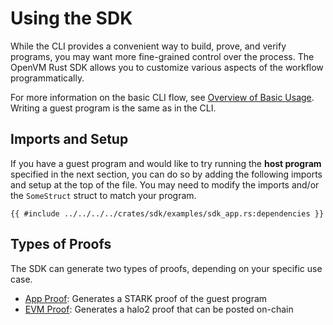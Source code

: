 # Using the SDK

While the CLI provides a convenient way to build, prove, and verify programs, you may want more fine-grained control over the process. The OpenVM Rust SDK allows you to customize various aspects of the workflow programmatically.

For more information on the basic CLI flow, see [Overview of Basic Usage](../../writing-apps/overview.md). Writing a guest program is the same as in the CLI.

## Imports and Setup

If you have a guest program and would like to try running the **host program** specified in the next section, you can do so by adding the following imports and setup at the top of the file. You may need to modify the imports and/or the `SomeStruct` struct to match your program.

```rust,no_run,noplayground
{{ #include ../../../../crates/sdk/examples/sdk_app.rs:dependencies }}
```

## Types of Proofs

The SDK can generate two types of proofs, depending on your specific use case.

- [App Proof](./app-proof.md): Generates a STARK proof of the guest program
- [EVM Proof](./evm-proof.md): Generates a halo2 proof that can be posted on-chain
